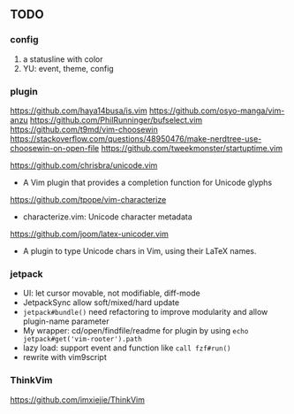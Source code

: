 ## TODO

### config

1. a statusline with color
2. YU: event, theme, config

### plugin

<https://github.com/haya14busa/is.vim>
<https://github.com/osyo-manga/vim-anzu>
<https://github.com/PhilRunninger/bufselect.vim>
<https://github.com/t9md/vim-choosewin>
<https://stackoverflow.com/questions/48950476/make-nerdtree-use-choosewin-on-open-file>
<https://github.com/tweekmonster/startuptime.vim>

<https://github.com/chrisbra/unicode.vim>

- A Vim plugin that provides a completion function for Unicode glyphs

<https://github.com/tpope/vim-characterize>

- characterize.vim: Unicode character metadata

<https://github.com/joom/latex-unicoder.vim>

- A plugin to type Unicode chars in Vim, using their LaTeX names.

### jetpack

- UI: let cursor movable, not modifiable, diff-mode
- JetpackSync allow soft/mixed/hard update
- `jetpack#bundle()` need refactoring to improve modularity and allow plugin-name parameter
- My wrapper: cd/open/findfile/readme for plugin by using `echo jetpack#get('vim-rooter').path`
- lazy load: support event and function like `call fzf#run()`
- rewrite with vim9script

### ThinkVim

<https://github.com/imxiejie/ThinkVim>
